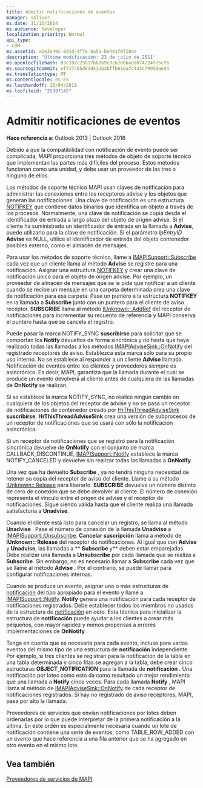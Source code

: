 ```yaml
---
title: Admitir notificaciones de eventos
manager: soliver
ms.date: 11/16/2014
ms.audience: Developer
localization_priority: Normal
api_type:
- COM
ms.assetid: a1e3e49c-8d1d-4f7e-ba5a-be441f0f10ae
description: 'Última modificación: 23 de julio de 2011'
ms.openlocfilehash: 83c102c25b17b6769c0c676bbadd874224f75cf6
ms.sourcegitcommit: ef717c65d8dd41ababffb01eafc443c79950aed4
ms.translationtype: MT
ms.contentlocale: es-ES
ms.lasthandoff: 10/04/2018
ms.locfileid: "25397145"
---
```

# <a name="supporting-event-notification"></a>Admitir notificaciones de eventos

  
  
**Hace referencia a**: Outlook 2013 | Outlook 2016 
  
Debido a que la compatibilidad con notificación de evento puede ser complicada, MAPI proporciona tres métodos de objeto de soporte técnico que implementan las partes más difíciles del proceso. Estos métodos funcionan como una unidad, y debe usar un proveedor de las tres o ninguno de ellos.
  
Los métodos de soporte técnico MAPI usan claves de notificación para administrar las conexiones entre los receptores advise y los objetos que generan las notificaciones. Una clave de notificación es una estructura [NOTIFKEY](notifkey.md) que contiene datos binarios que identifica un objeto a través de los procesos. Normalmente, una clave de notificación se copia desde el identificador de entrada a largo plazo del objeto de origen advise. Si el cliente ha suministrado un identificador de entrada en la llamada a **Advise**, puede utilizarlo para la clave de notificación. Si el parámetro _lpEntryID_ **Advise** es NULL, utilice el identificador de entrada del objeto contenedor posibles externo, como el almacén de mensajes. 
  
Para usar los métodos de soporte técnico, llame a [IMAPISupport::Subscribe](imapisupport-subscribe.md) cada vez que un cliente llama al método **Advise** se registre para una notificación. Asignar una estructura [NOTIFKEY](notifkey.md) y crear una clave de notificación único para el objeto de origen advise. Por ejemplo, un proveedor de almacén de mensajes que se le pide que notificar a un cliente cuando se recibe un mensaje en una carpeta determinada crea una clave de notificación para esa carpeta. Pase un puntero a la estructura **NOTIFKEY** en la llamada a **Subscribe** junto con un puntero para el cliente de aviso receptor. **SUBSCRIBE** llama al método [IUnknown:: AddRef](https://msdn.microsoft.com/library/b4316efd-73d4-4995-b898-8025a316ba63%28Office.15%29.aspx) del receptor de notificaciones para incrementar su recuento de referencia y MAPI conserva el puntero hasta que se cancela el registro. 
  
Puede pasar la marca NOTIFY_SYNC **suscribirse** para solicitar que se comportan los **Notify** devueltos de forma sincrónica y no hasta que haya realizado todas las llamadas a los métodos [IMAPIAdviseSink::OnNotify](imapiadvisesink-onnotify.md) del registrado receptores de aviso. Establezca esta marca sólo para su propio uso interno. No se establece al responder a un cliente **Advise** llamada. Notificación de eventos entre los clientes y proveedores siempre es asincrónico. Es decir, MAPI, garantiza que la llamada durante el cual se produce un evento devolverá al cliente antes de cualquiera de las llamadas de **OnNotify** se realizan. 
  
Si se establece la marca NOTIFY_SYNC, no realice ningún cambio en cualquiera de los objetos del receptor de advise y no se pasa un receptor de notificaciones de contenedor creado por [HrThisThreadAdviseSink](hrthisthreadadvisesink.md) **suscribirse**. **HrThisThreadAdviseSink** crea una versión de subprocesos de un receptor de notificaciones que se usará con sólo la notificación asincrónica. 
  
Si un receptor de notificaciones que se registró para la notificación sincrónica devuelve de **OnNotify** con el conjunto de marca CALLBACK_DISCONTINUE, [IMAPISupport::Notify](imapisupport-notify.md) establece la marca NOTIFY_CANCELED y devuelve sin realizar todas las llamadas a **OnNotify**. 
  
Una vez que ha devuelto **Subscribe** , ya no tendrá ninguna necesidad de retener su copia del receptor de aviso del cliente. Llame a su método [IUnknown:: Release](https://msdn.microsoft.com/library/4b494c6f-f0ee-4c35-ae45-ed956f40dc7a%28Office.15%29.aspx) para liberarlo. **SUBSCRIBE** devuelve un número distinto de cero de conexión que se debe devolver al cliente. El número de conexión representa el vínculo entre el origen de advise y el receptor de notificaciones. Sigue siendo válida hasta que el cliente realiza una llamada satisfactoria a **Unadvise**. 
  
Cuando el cliente está listo para cancelar un registro, se llama al método **Unadvise** . Pase el número de conexión de la llamada **Unadvise** a [IMAPISupport::Unsubscribe](imapisupport-unsubscribe.md). **Cancelar suscripción** llama a método de **IUnknown:: Release** del receptor de notificaciones. Al igual que con **Advise** y **Unadvise**, las llamadas a ** **Subscribe** y** deben estar emparejadas. Debe realizar una llamada a **Unsubscribe** por cada llamada que se realiza a **Subscribe**. Sin embargo, no es necesario llamar a **Subscribe** cada vez que se llame al método **Advise** . Por el contrario, se puede llamar para configurar notificaciones internas. 
  
Cuando se produce un evento, asignar uno o más estructuras de [notificación](notification.md) del tipo apropiado para el evento y llame a [IMAPISupport::Notify](imapisupport-notify.md). **Notify** genera una notificación para cada receptor de notificaciones registrados. Debe establecer todos los miembros no usados de la estructura de [notificación](notification.md) en cero. Esta técnica para inicializar la estructura de **notificación** puede ayudar a los clientes a crear más pequeños, con mayor rapidez y menos propensas a errores implementaciones de **OnNotify** . 
  
Tenga en cuenta que es necesaria para cada evento, incluso para varios eventos del mismo tipo de una estructura de **notificación** independiente. Por ejemplo, si tres clientes se registran para la notificación de la tabla en una tabla determinada y cinco filas se agregan a la tabla, debe crear cinco estructuras **OBJECT_NOTIFICATION** para la llamada de **notificación** . Una notificación por lotes como esto da como resultado un mejor rendimiento que una llamada a **Notify** cinco veces. Para cada llamada **Notify** , MAPI llama al método de [IMAPIAdviseSink::OnNotify](imapiadvisesink-onnotify.md) de cada receptor de notificaciones registrados. Si hay no registrado de aviso receptores, MAPI, pasa por alto la llamada. 
  
Proveedores de servicios que envían notificaciones por lotes deben ordenarlas por lo que puede interpretar de la primera notificación a la última. En este orden es especialmente necesaria cuando un lote de notificación contiene una serie de eventos, como TABLE_ROW_ADDED con un evento que hace referencia a una fila anterior que se ha agregado en otro evento en el mismo lote.
  
## <a name="see-also"></a>Vea también



[Proveedores de servicios de MAPI](mapi-service-providers.md)

